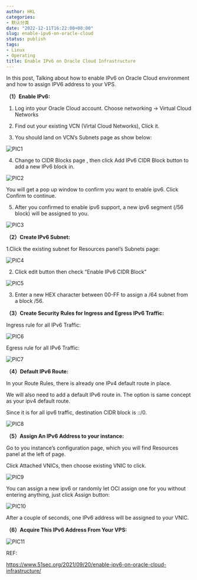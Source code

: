 ```yaml
---
author: HKL
categories:
- 默认分类
date: "2022-12-11T16:22:00+08:00"
slug: enable-ipv6-on-oracle-cloud
status: publish
tags:
- Linux
- Operating
title: Enable IPv6 on Oracle Cloud Infrastructure
---
```


In this post, Talking about how to enable IPv6 on Oracle Cloud environment and how to assign IPV6 address to your VPS.

<!--more-->



**（1）Enable IPv6:**

1. Log into your Oracle Cloud account. Choose networking -> Virtual Cloud Networks 

2. Find out your existing VCN (Virtal Cloud Networks), Click it.

3. You should land on VCN’s Subnets page as show below:

![PIC1][1]

4. Change to CIDR Blocks page , then click Add IPv6 CIDR Block button to add a new IPv6 block in. 

![PIC2][2]

You will get a pop up window to confirm you want to enable ipv6. Click Confirm to continue.

5. After you confirmed to enable ipv6 support, a new ipv6 segment (/56 block) will be assigned to you.

![PIC3][3]

**（2）Create IPv6 Subnet:**

1.Click the existing subnet for Resources panel’s Subnets page:

![PIC4][4]

2. Click edit button then check “Enable IPv6 CIDR Block”

![PIC5][5]

3. Enter a new HEX character between 00-FF to assign a /64 subnet from a block /56. 

**（3）Create Security Rules for Ingress and Egress IPv6 Traffic:**

Ingress rule for all IPv6 Traffic:

![PIC6][6]

Egress rule for all IPv6 Traffic:

![PIC7][7]

**（4）Default IPv6 Route:**

In your Route Rules, there is already one IPv4 default route in place. 

We will also need to add a default IPv6 route in. The option is same concept as your ipv4 default route.

Since it is for all ipv6 traffic, destination CIDR block is ::/0. 

![PIC8][8]

**（5）Assign An IPv6 Address to your instance:**

Go to you instance’s configuration page, which you will find Resources panel at the left of page.

Click Attached VNICs, then choose existing VNIC to click. 

![PIC9][9]

You can assign a new ipv6 or randomly let OCI assign one for you without entering anything, just click Assign button:

![PIC10][10]

After a couple of seconds, one IPv6 address will be assigned to your VNIC. 

**（6）Acquire This IPv6 Address From Your VPS:**

![PIC11][11]


REF:

https://www.51sec.org/2021/09/20/enable-ipv6-on-oracle-cloud-infrastructure/

[1]: https://cdn.jsdelivr.net/gh/hkl0/blog-photo/2022/12/1.png
[2]: https://cdn.jsdelivr.net/gh/hkl0/blog-photo/2022/12/2.png
[3]: https://cdn.jsdelivr.net/gh/hkl0/blog-photo/2022/12/3.png
[4]: https://cdn.jsdelivr.net/gh/hkl0/blog-photo/2022/12/4.webp
[5]: https://cdn.jsdelivr.net/gh/hkl0/blog-photo/2022/12/5.png
[6]: https://cdn.jsdelivr.net/gh/hkl0/blog-photo/2022/12/6.png
[7]: https://cdn.jsdelivr.net/gh/hkl0/blog-photo/2022/12/7.png
[8]: https://cdn.jsdelivr.net/gh/hkl0/blog-photo/2022/12/8.png
[9]: https://cdn.jsdelivr.net/gh/hkl0/blog-photo/2022/12/9.png
[10]: https://cdn.jsdelivr.net/gh/hkl0/blog-photo/2022/12/10.png
[11]: https://cdn.jsdelivr.net/gh/hkl0/blog-photo/2022/12/11.png